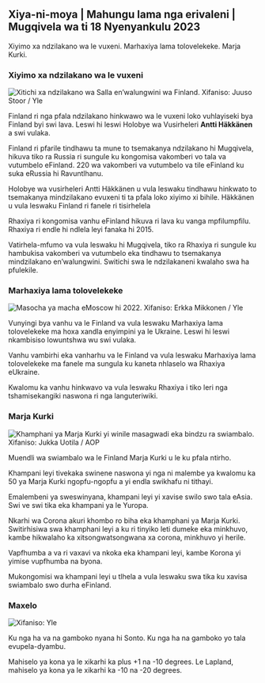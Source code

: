 ## Xiya-ni-moya \| Mahungu lama nga erivaleni \| Mugqivela wa ti 18 Nyenyankulu 2023

Xiyimo xa ndzilakano wa le vuxeni. Marhaxiya lama tolovelekeke. Marja Kurki.

### Xiyimo xa ndzilakano wa le vuxeni

![Xitichi xa ndzilakano wa Salla en’walungwini wa Finland. Xifaniso: Juuso Stoor / Yle](https://ku.q_auto:eco/f_auto/fl_lossy/v1700230392/39-1202451655773834805e)

Finland ri nga pfala ndzilakano hinkwawo wa le vuxeni loko vuhlayiseki bya Finland byi swi lava. Leswi hi leswi Holobye wa Vusirheleri **Antti Häkkänen** a swi vulaka.

Finland ri pfarile tindhawu ta mune to tsemakanya ndzilakano hi Mugqivela, hikuva tiko ra Russia ri sungule ku kongomisa vakomberi vo tala va vutumbelo eFinland. 220 wa vakomberi va vutumbelo va tile eFinland ku suka eRussia hi Ravuntlhanu.

Holobye wa vusirheleri Antti Häkkänen u vula leswaku tindhawu hinkwato to tsemakanya mindzilakano evuxeni ti ta pfala loko xiyimo xi bihile. Häkkänen u vula leswaku Finland ri fanele ri tisirhelela

Rhaxiya ri kongomisa vanhu eFinland hikuva ri lava ku vanga mpfilumpfilu. Rhaxiya ri endle hi ndlela leyi fanaka hi 2015.

Vatirhela-mfumo va vula leswaku hi Mugqivela, tiko ra Rhaxiya ri sungule ku hambukisa vakomberi va vutumbelo eka tindhawu to tsemakanya mindzilakano en’walungwini. Switichi swa le ndzilakaneni kwalaho swa ha pfulekile.

### Marhaxiya lama tolovelekeke

![Masocha ya macha eMoscow hi 2022. Xifaniso: Erkka Mikkonen / Yle](https://swifaniso.cdn.yle.fi/xifaniso/upload/c_crop,h_2250,w_4000,x_0,y_620/ar_1.7777777777777777,c_fill,g_faces,h_675,w_1200/dpr_1.0/q_movha:eco/f_movha/fl_lossy/v1652081791/39-9521386278c4035763b)

Vunyingi bya vanhu va le Finland va vula leswaku Marhaxiya lama tolovelekeke ma hoxa xandla enyimpini ya le Ukraine. Leswi hi leswi nkambisiso lowuntshwa wu swi vulaka.

Vanhu vambirhi eka vanharhu va le Finland va vula leswaku Marhaxiya lama tolovelekeke ma fanele ma sungula ku kaneta nhlaselo wa Rhaxiya eUkraine.

Kwalomu ka vanhu hinkwavo va vula leswaku Rhaxiya i tiko leri nga tshamisekangiki naswona ri nga languteriwiki.

### Marja Kurki

![Khamphani ya Marja Kurki yi winile masagwadi eka bindzu ra swiambalo. Xifaniso: Jukka Uotila / AOP](https://ku.q_auto:eco/f_auto/fl_lossy/v1700215518/39-120216565573a69289c3)

Muendli wa swiambalo wa le Finland Marja Kurki u le ku pfala ntirho.

Khampani leyi tivekaka swinene naswona yi nga ni malembe ya kwalomu ka 50 ya Marja Kurki ngopfu-ngopfu a yi endla swikhafu ni tithayi.

Emalembeni ya sweswinyana, khampani leyi yi xavise swilo swo tala eAsia. Swi ve swi tika eka khampani ya le Yuropa.

Nkarhi wa Corona akuri khombo ro biha eka khamphani ya Marja Kurki. Switirhisiwa swa khamphani leyi a ku ri tinyiko leti dumeke eka minkhuvo, kambe hikwalaho ka xitsongwatsongwana xa corona, minkhuvo yi herile.

Vapfhumba a va ri vaxavi va nkoka eka khampani leyi, kambe Korona yi yimise vupfhumba na byona.

Mukongomisi wa khampani leyi u tlhela a vula leswaku swa tika ku xavisa swiambalo swo durha eFinland.

### Maxelo

![ Xifaniso: Yle](https://swifaniso.cdn.yle.fi/xifaniso/kulayicha/c_crop,h_1080,w_1919,x_0,y_0/ar_1.77777777777777777,c_fill,g_faces,h_675,w_1200/dpr_1.0/q_auto:eco/f_auto/fl_lossy/v1700323494/39-12028456558e083321cf)

Ku nga ha va na gamboko nyana hi Sonto. Ku nga ha na gamboko yo tala evupela-dyambu.

Mahiselo ya kona ya le xikarhi ka plus +1 na -10 degrees. Le Lapland, mahiselo ya kona ya le xikarhi ka -10 na -20 degrees.